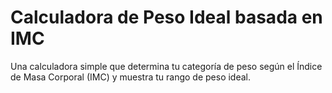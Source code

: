 # Calculadora de Peso Ideal basada en IMC

Una calculadora simple que determina tu categoría de peso según el Índice de Masa Corporal (IMC) y muestra tu rango de peso ideal.